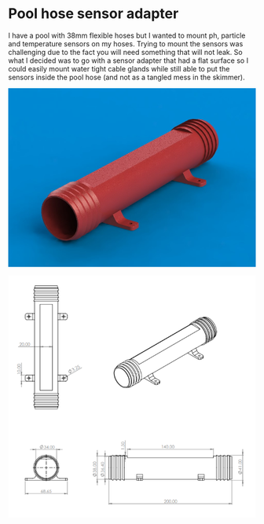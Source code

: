 # Pool hose sensor adapter

I have a pool with 38mm flexible hoses but I wanted to mount ph, particle and temperature sensors on my hoses. Trying to mount the sensors was challenging due to the fact you will need something that will not leak. So what I decided was to go with a sensor adapter that had a flat surface so I could easily mount water tight cable glands while still able to put the sensors inside the pool hose (and not as a tangled mess in the skimmer).

![Pool Hose Sensor Adapter Render](Render_v1.jpg?raw=true "Pool Hose Sensor Adapter Render")

![Pool Hose Sensor Adapter Schematic](Schematic_v1.png?raw=true "Pool Hose Sensor Adapter Schematic")
